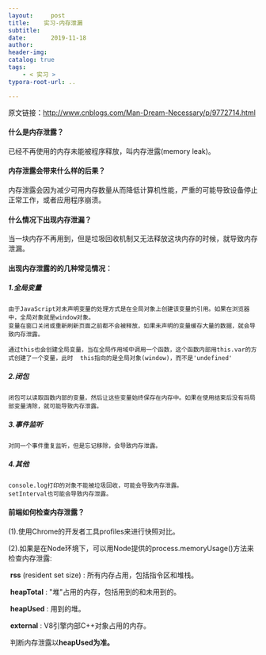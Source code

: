 ```yaml
---
layout:     post
title:    实习-内存泄漏
subtitle:  
date:       2019-11-18
author:     
header-img: 
catalog: true
tags:
    - < 实习 >
typora-root-url: ..

---
```




原文链接：http://www.cnblogs.com/Man-Dream-Necessary/p/9772714.html 

#### **什么是内存泄露？**

已经不再使用的内存未能被程序释放，叫内存泄露(memory leak)。

#### **内存泄露会带来什么样的后果？**

内存泄露会因为减少可用内存数量从而降低计算机性能，严重的可能导致设备停止正常工作，或者应用程序崩溃。

#### **什么情况下出现内存泄漏？** 

当一块内存不再用到，但是垃圾回收机制又无法释放这块内存的时候，就导致内存泄漏。

#### **出现内存泄露的的几种常见情况：** 

##### 1.全局变量

```
由于JavaScript对未声明变量的处理方式是在全局对象上创建该变量的引用。如果在浏览器中，全局对象就是window对象。
变量在窗口关闭或重新刷新页面之前都不会被释放，如果未声明的变量缓存大量的数据，就会导致内存泄露。
```

```
通过this也会创建全局变量，当在全局作用域中调用一个函数，这个函数内部用this.var的方式创建了一个变量，此时  this指向的是全局对象(window)，而不是'undefined'
```

##### 2.闭包

```
闭包可以读取函数内部的变量，然后让这些变量始终保存在内存中。如果在使用结束后没有将局部变量清除，就可能导致内存泄露。
```

##### 3.事件监听

```
对同一个事件重复监听，但是忘记移除，会导致内存泄露。
```

##### 4.其他

```
console.log打印的对象不能被垃圾回收，可能会导致内存泄露。
setInterval也可能会导致内存泄露。
```

####  **前端如何检查内存泄露？** 

(1).使用Chrome的开发者工具profiles来进行快照对比。

(2).如果是在Node环境下，可以用Node提供的process.memoryUsage()方法来检查内存泄露:

​	**rss** (resident set size) : 所有内存占用，包括指令区和堆栈。

​	**heapTotal** : "堆"占用的内存，包括用到的和未用到的。

​	**heapUsed** : 用到的堆。

​	**external** : V8引擎内部C++对象占用的内存。

​	判断内存泄露以**heapUsed为准。**


